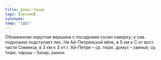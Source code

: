 ```yaml
---
title: Домус-Чарыш
tags: [ороним]
synonyms:
temp: "[Д8]"
---
```


Обнаженная округлая вершина с посадками сосен наверху; к сев. подножию
подступает лес. На Ай-Петринской яйле, в 5 км к С от вост. части Симеиза, в 3 км
к З от г. Ай-Петри – ср. тюрк. домуз – свинья; ср. тюрк. чаршы – базар, рынок.
